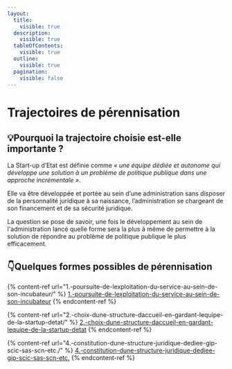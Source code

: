 ```yaml
---
layout:
  title:
    visible: true
  description:
    visible: true
  tableOfContents:
    visible: true
  outline:
    visible: true
  pagination:
    visible: false
---
```


# Trajectoires de pérennisation

## 💡Pourquoi la trajectoire choisie est-elle importante ?

La Start-up d’Etat est définie comme _« une équipe dédiée et autonome qui développe une solution à un problème de politique publique dans une approche incrémentale »_.

Elle va être développée et portée au sein d’une administration sans disposer de la personnalité juridique à sa naissance, l’administration se chargeant de son financement et de sa sécurité juridique.

La question se pose de savoir, une fois le développement au sein de l'administration lancé quelle forme sera la plus à même de permettre à la solution de répondre au problème de politique publique le plus efficacement.

## 👇Quelques formes possibles de pérennisation

{% content-ref url="1.-poursuite-de-lexploitation-du-service-au-sein-de-son-incubateur/" %}
[1.-poursuite-de-lexploitation-du-service-au-sein-de-son-incubateur](1.-poursuite-de-lexploitation-du-service-au-sein-de-son-incubateur/)
{% endcontent-ref %}

{% content-ref url="2.-choix-dune-structure-daccueil-en-gardant-lequipe-de-la-startup-detat/" %}
[2.-choix-dune-structure-daccueil-en-gardant-lequipe-de-la-startup-detat](2.-choix-dune-structure-daccueil-en-gardant-lequipe-de-la-startup-detat/)
{% endcontent-ref %}

{% content-ref url="4.-constitution-dune-structure-juridique-dediee-gip-scic-sas-scn-etc./" %}
[4.-constitution-dune-structure-juridique-dediee-gip-scic-sas-scn-etc.](4.-constitution-dune-structure-juridique-dediee-gip-scic-sas-scn-etc./)
{% endcontent-ref %}
